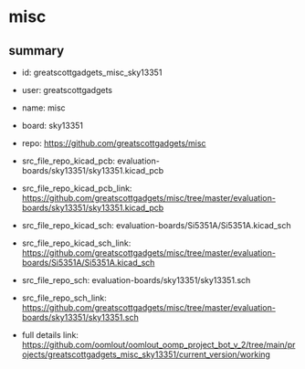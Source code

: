 # misc
 
## summary 
* id: greatscottgadgets_misc_sky13351
* user: greatscottgadgets
* name: misc
* board: sky13351
* repo: https://github.com/greatscottgadgets/misc
* src_file_repo_kicad_pcb: evaluation-boards/sky13351/sky13351.kicad_pcb
* src_file_repo_kicad_pcb_link: https://github.com/greatscottgadgets/misc/tree/master/evaluation-boards/sky13351/sky13351.kicad_pcb
* src_file_repo_kicad_sch: evaluation-boards/Si5351A/Si5351A.kicad_sch
* src_file_repo_kicad_sch_link: https://github.com/greatscottgadgets/misc/tree/master/evaluation-boards/Si5351A/Si5351A.kicad_sch

* src_file_repo_sch: evaluation-boards/sky13351/sky13351.sch
* src_file_repo_sch_link: https://github.com/greatscottgadgets/misc/tree/master/evaluation-boards/sky13351/sky13351.sch
* full details link: https://github.com/oomlout/oomlout_oomp_project_bot_v_2/tree/main/projects/greatscottgadgets_misc_sky13351/current_version/working  







